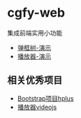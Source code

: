 # cgfy-web
集成前端实用小功能

- [弹框树-演示](https://liuyandeng.github.io/cgfy-web/)
- [播放器-演示](https://liuyandeng.github.io/cgfy-web/)



## 相关优秀项目
- [Bootstrap项目hplus](https://gitee.com/hplus_admin/hplus)
- [播放器videojs](https://github.com/videojs/video.js)
